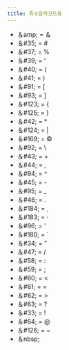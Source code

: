 ```yaml
---
title: 특수문자코드표
---
```


<ul class="list-chart">
    <li>＆amp; = ＆</li>
    <li>＆#35; = #</li>
    <li>＆#37; = %</li>
    <li>＆#39; = ‘</li>
    <li>＆#40; = (</li>
    <li>＆#41; = ) </li>
    <li>＆#91; = [</li>
    <li>＆#93; = ]</li>
    <li>＆#123; = {</li>
    <li>＆#125; = }</li>
    <li>＆#42; = *</li>
    <li>＆#124; = |</li>
    <li>＆#169; = ©</li>
    <li>＆#92; = \</li>
    <li>＆#43; = + </li>
    <li>＆#44; = ,</li>
    <li>＆#94; = ^</li>
    <li>＆#45; = - </li>
    <li>＆#95; = _</li>
    <li>＆#46; = .</li>
    <li>＆#184; = ¸ </li>
    <li>＆#183; = ·</li>
    <li>＆#96; = '</li>
    <li>＆#180; = ´ </li>
    <li>＆#34; = "</li>
    <li>＆#47; = /</li>
    <li>＆#58; = :	</li>
    <li>＆#59; = ;</li>
    <li>＆#60; = <</li>
    <li>＆#61; = =	</li>
    <li>＆#62; = >	</li>
    <li>＆#63; = ?	</li>
    <li>＆#33; = ! </li>
    <li>＆#64; = @	</li>
    <li>＆#126; = ~</li>
    <li>＆nbsp;</li>
</ul>
